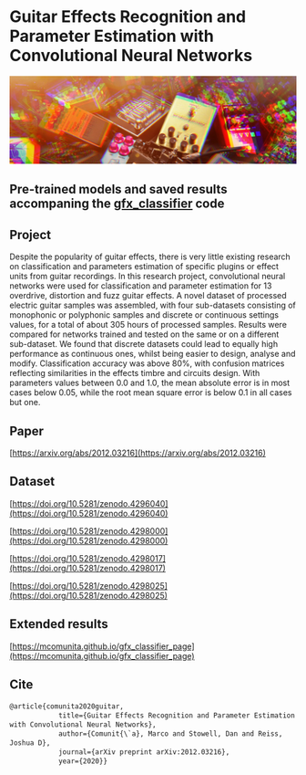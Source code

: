 # **Guitar Effects Recognition and Parameter Estimation with Convolutional Neural Networks**

![](img/pedals.jpg)

## **Pre-trained models and saved results accompaning the [gfx_classifier](https://github.com/mcomunita/gfx_classifier) code**

## **Project**

Despite the popularity of guitar effects, there is very little existing research on classification and parameters  estimation  of specific  plugins  or  effect  units  from  guitar  recordings.   In this research project, convolutional neural networks were used for classification and parameter estimation for 13 overdrive, distortion and fuzz guitar effects. A novel dataset of processed electric guitar samples was assembled, with four sub-datasets consisting of monophonic or polyphonic samples and discrete or continuous settings values, for a total of about 305 hours of processed samples.  Results were compared for networks trained and tested on the same or on a different sub-dataset. We found that discrete datasets could lead to equally high performance as continuous ones, whilst being easier to design, analyse and modify. Classification accuracy was above 80%, with confusion matrices reflecting similarities in the effects timbre and circuits design. With parameters values between 0.0 and 1.0, the mean absolute error is in most cases below 0.05, while the root mean square error is below 0.1 in all cases but one.

## **Paper**
[https://arxiv.org/abs/2012.03216](https://arxiv.org/abs/2012.03216)

## **Dataset**
[https://doi.org/10.5281/zenodo.4296040](https://doi.org/10.5281/zenodo.4296040)

[https://doi.org/10.5281/zenodo.4298000](https://doi.org/10.5281/zenodo.4298000)

[https://doi.org/10.5281/zenodo.4298017](https://doi.org/10.5281/zenodo.4298017)

[https://doi.org/10.5281/zenodo.4298025](https://doi.org/10.5281/zenodo.4298025)

## **Extended results**
[https://mcomunita.github.io/gfx_classifier_page](https://mcomunita.github.io/gfx_classifier_page)

## **Cite**
```
@article{comunita2020guitar,
            title={Guitar Effects Recognition and Parameter Estimation with Convolutional Neural Networks},
            author={Comunit{\`a}, Marco and Stowell, Dan and Reiss, Joshua D},
            journal={arXiv preprint arXiv:2012.03216},
            year={2020}}
```